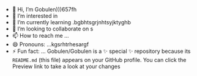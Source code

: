 - 👋 Hi, I’m Gobulen)))657fh
- 👀 I’m interested in 
- 🌱 I’m currently learning .bgbhtsgrjnhtsyjktyghb
- 💞️ I’m looking to collaborate on s
- 📫 How to reach me ...
- 😄 Pronouns: ...kgsrhtrhesargf
- ⚡ Fun fact: ...
Gobulen/Gobulen is a ✨ special ✨ repository because its `README.md` (this file) appears on your GitHub profile.
You can click the Preview link to take a look at your changes
